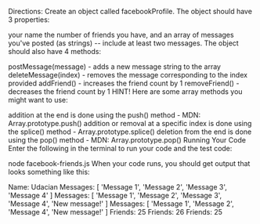 Directions:
Create an object called facebookProfile. The object should have 3 properties:

your name
the number of friends you have, and
an array of messages you've posted (as strings) -- include at least two messages.
The object should also have 4 methods:

postMessage(message) - adds a new message string to the array
deleteMessage(index) - removes the message corresponding to the index provided
addFriend() - increases the friend count by 1
removeFriend() - decreases the friend count by 1
HINT! Here are some array methods you might want to use:

addition at the end is done using the push() method - MDN: Array.prototype.push()
addition or removal at a specific index is done using the splice() method - Array.prototype.splice()
deletion from the end is done using the pop() method - MDN: Array.prototype.pop()
Running Your Code
Enter the following in the terminal to run your code and the test code:

node facebook-friends.js
When your code runs, you should get output that looks something like this:

Name:  Udacian
Messages:  [ 'Message 1', 'Message 2', 'Message 3', 'Message 4' ]
Messages:  [ 'Message 1', 'Message 2', 'Message 3', 'Message 4', 'New message!' ]
Messages:  [ 'Message 1', 'Message 2', 'Message 4', 'New message!' ]
Friends:  25
Friends:  26
Friends:  25
